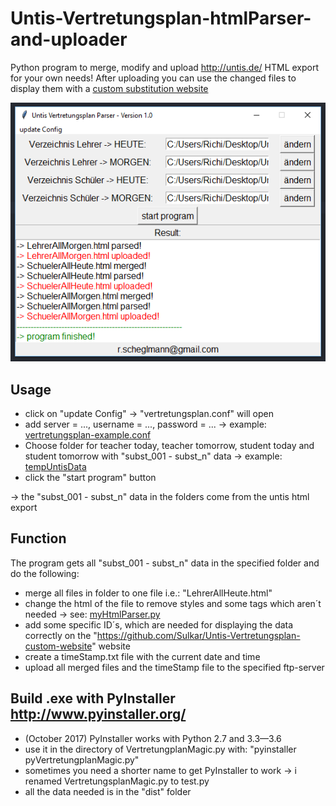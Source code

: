 # Untis-Vertretungsplan-htmlParser-and-uploader

Python program to merge, modify and upload http://untis.de/ HTML export for your own needs! After uploading you can use the changed files to display them with a [custom substitution website](https://github.com/Sulkar/Untis-Vertretungsplan-custom-website)

![Alt text](/untisparser.png?raw=true "Program Python")

## Usage

- click on "update Config" -> "vertretungsplan.conf" will open
- add server = ..., username = ..., password = ... -> example: [vertretungsplan-example.conf](/vertretungsplan-example.conf)
- Choose folder for teacher today, teacher tomorrow, student today and student tomorrow with "subst_001 - subst_n" data -> example: [tempUntisData](/tempUntisData/)
- click the "start program" button

-> the "subst_001 - subst_n" data in the folders come from the untis html export

## Function
The program gets all "subst_001 - subst_n" data in the specified folder and do the following:
- merge all files in folder to one file i.e.: "LehrerAllHeute.html"
- change the html of the file to remove styles and some tags which aren´t needed -> see: [myHtmlParser.py](/classes/myHtmlParser.py)
- add some specific ID´s, which are needed for displaying the data correctly on the "https://github.com/Sulkar/Untis-Vertretungsplan-custom-website" website
- create a timeStamp.txt file with the current date and time
- upload all merged files and the timeStamp file to the specified ftp-server

## Build .exe with PyInstaller http://www.pyinstaller.org/
- (October 2017) PyInstaller works with Python 2.7 and 3.3—3.6
- use it in the directory of VertretungplanMagic.py with: "pyinstaller pyVertretungplanMagic.py"
- sometimes you need a shorter name to get PyInstaller to work -> i renamed VertretungsplanMagic.py to test.py
- all the data needed is in the "dist" folder
